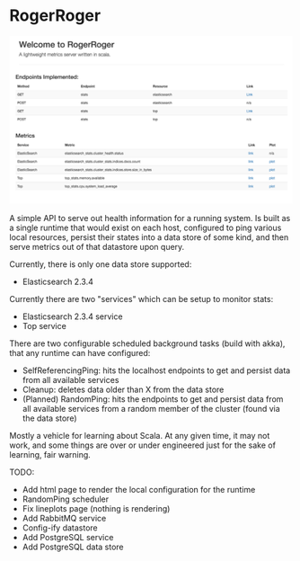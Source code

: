 RogerRoger
==========

![screenshot](https://raw.githubusercontent.com/wdm0006/RogerRoger/master/docs/screenshot.png)

A simple API to serve out health information for a running system. Is built as a single runtime that would exist on each
host, configured to ping various local resources, persist their states into a data store of some kind, and then serve
metrics out of that datastore upon query. 

Currently, there is only one data store supported: 

 * Elasticsearch 2.3.4
 
Currently there are two "services" which can be setup to monitor stats:

 * Elasticsearch 2.3.4 service
 * Top service
 
There are two configurable scheduled background tasks (build with akka), that any runtime can have configured:

 * SelfReferencingPing: hits the localhost endpoints to get and persist data from all available services
 * Cleanup: deletes data older than X from the data store
 * (Planned) RandomPing: hits the endpoints to get and persist data from all available services from a random member of the cluster (found via the data store) 
 
Mostly a vehicle for learning about Scala.  At any given time, it may not work, and some things are over or under engineered just for the sake of learning, fair warning.

TODO:

 * Add html page to render the local configuration for the runtime
 * RandomPing scheduler
 * Fix lineplots page (nothing is rendering)
 * Add RabbitMQ service
 * Config-ify datastore
 * Add PostgreSQL service
 * Add PostgreSQL data store